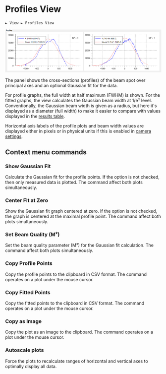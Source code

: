 # Profiles View

```
► View ► Profiles View
```

![Screenshot](./img/profiles_view.png)

The panel shows the cross-sections (profiles) of the beam spot over principal axes and an optional Gaussian fit for the data.

For profile graphs, the full width at half maximum (FWHM) is shown. For the fitted graphs, the view calculates the Gaussian beam width at 1/e² level. Conventionally, the Gaussian beam width is given as a radius, but here it's displayed as a diameter (full width) to make it easier to compare with values displayed in the [results table](./results_table.md).

Horizontal axis labels of the profile plots and beam width values are displayed either in pixels or in physical units if this is enabled in [camera settings](./cam_settings_plot.md#rescale-pixels).

## Context menu commands

### Show Gaussian Fit

Calculate the Gaussian fit for the profile points. If the option is not checked, then only measured data is plotted. The command affect both plots simultaneously.

### Center Fit at Zero

Show the Gaussian fit graph centered at zero. If the option is not checked, the graph is centered at the maximal profile point. The command affect both plots simultaneously.

### Set Beam Quality (M²)

Set the beam quality parameter (M²) for the Gaussian fit calculation. The command affect both plots simultaneously.

### Copy Profile Points

Copy the profile points to the clipboard in CSV format. The command operates on a plot under the mouse cursor.

### Copy Fitted Points

Copy the fitted points to the clipboard in CSV format. The command operates on a plot under the mouse cursor.

### Copy as Image

Copy the plot as an image to the clipboard. The command operates on a plot under the mouse cursor.

### Autoscale plots

Force the plots to recalculate ranges of horizontal and vertical axes to optimally display all data.
